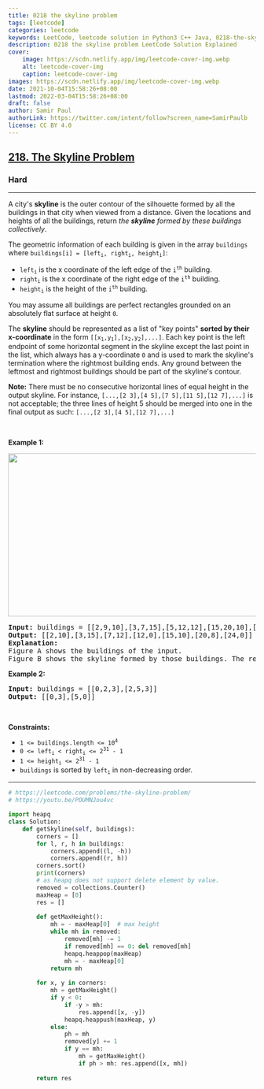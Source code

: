 ```yaml
---
title: 0218 the skyline problem
tags: [leetcode]
categories: leetcode
keywords: LeetCode, leetcode solution in Python3 C++ Java, 0218-the-skyline-problem solution
description: 0218 the skyline problem LeetCode Solution Explained
cover:
    image: https://scdn.netlify.app/img/leetcode-cover-img.webp
    alt: leetcode-cover-img
    caption: leetcode-cover-img
images: https://scdn.netlify.app/img/leetcode-cover-img.webp
date: 2021-10-04T15:58:26+08:00
lastmod: 2022-03-04T15:58:26+08:00
draft: false
author: Samir Paul
authorLink: https://twitter.com/intent/follow?screen_name=SamirPaulb
license: CC BY 4.0
---
```



<h2><a href="https://leetcode.com/problems/the-skyline-problem/">218. The Skyline Problem</a></h2><h3>Hard</h3><hr><div><p>A city's <strong>skyline</strong> is the outer contour of the silhouette formed by all the buildings in that city when viewed from a distance. Given the locations and heights of all the buildings, return <em>the <strong>skyline</strong> formed by these buildings collectively</em>.</p>

<p>The geometric information of each building is given in the array <code>buildings</code> where <code>buildings[i] = [left<sub>i</sub>, right<sub>i</sub>, height<sub>i</sub>]</code>:</p>

<ul>
	<li><code>left<sub>i</sub></code> is the x coordinate of the left edge of the <code>i<sup>th</sup></code> building.</li>
	<li><code>right<sub>i</sub></code> is the x coordinate of the right edge of the <code>i<sup>th</sup></code> building.</li>
	<li><code>height<sub>i</sub></code> is the height of the <code>i<sup>th</sup></code> building.</li>
</ul>

<p>You may assume all buildings are perfect rectangles grounded on an absolutely flat surface at height <code>0</code>.</p>

<p>The <strong>skyline</strong> should be represented as a list of "key points" <strong>sorted by their x-coordinate</strong> in the form <code>[[x<sub>1</sub>,y<sub>1</sub>],[x<sub>2</sub>,y<sub>2</sub>],...]</code>. Each key point is the left endpoint of some horizontal segment in the skyline except the last point in the list, which always has a y-coordinate <code>0</code> and is used to mark the skyline's termination where the rightmost building ends. Any ground between the leftmost and rightmost buildings should be part of the skyline's contour.</p>

<p><b>Note:</b> There must be no consecutive horizontal lines of equal height in the output skyline. For instance, <code>[...,[2 3],[4 5],[7 5],[11 5],[12 7],...]</code> is not acceptable; the three lines of height 5 should be merged into one in the final output as such: <code>[...,[2 3],[4 5],[12 7],...]</code></p>

<p>&nbsp;</p>
<p><strong class="example">Example 1:</strong></p>
<img alt="" src="https://assets.leetcode.com/uploads/2020/12/01/merged.jpg" style="width: 800px; height: 331px;">
<pre><strong>Input:</strong> buildings = [[2,9,10],[3,7,15],[5,12,12],[15,20,10],[19,24,8]]
<strong>Output:</strong> [[2,10],[3,15],[7,12],[12,0],[15,10],[20,8],[24,0]]
<strong>Explanation:</strong>
Figure A shows the buildings of the input.
Figure B shows the skyline formed by those buildings. The red points in figure B represent the key points in the output list.
</pre>

<p><strong class="example">Example 2:</strong></p>

<pre><strong>Input:</strong> buildings = [[0,2,3],[2,5,3]]
<strong>Output:</strong> [[0,3],[5,0]]
</pre>

<p>&nbsp;</p>
<p><strong>Constraints:</strong></p>

<ul>
	<li><code>1 &lt;= buildings.length &lt;= 10<sup>4</sup></code></li>
	<li><code>0 &lt;= left<sub>i</sub> &lt; right<sub>i</sub> &lt;= 2<sup>31</sup> - 1</code></li>
	<li><code>1 &lt;= height<sub>i</sub> &lt;= 2<sup>31</sup> - 1</code></li>
	<li><code>buildings</code> is sorted by <code>left<sub>i</sub></code> in&nbsp;non-decreasing order.</li>
</ul>
</div>

---




```python
# https://leetcode.com/problems/the-skyline-problem/
# https://youtu.be/POUMNJou4vc

import heapq
class Solution:
    def getSkyline(self, buildings):
        corners = []
        for l, r, h in buildings:
            corners.append((l, -h))
            corners.append((r, h))
        corners.sort()
        print(corners)
        # as heapq does not support delete element by value. 
        removed = collections.Counter()
        maxHeap = [0]
        res = []
        
        def getMaxHeight():
            mh = - maxHeap[0]  # max height
            while mh in removed:
                removed[mh] -= 1
                if removed[mh] == 0: del removed[mh]
                heapq.heappop(maxHeap)
                mh = - maxHeap[0]
            return mh
        
        for x, y in corners:
            mh = getMaxHeight()
            if y < 0:
                if -y > mh:
                    res.append([x, -y])
                heapq.heappush(maxHeap, y)
            else:
                ph = mh
                removed[y] += 1
                if y == mh:
                    mh = getMaxHeight()
                    if ph > mh: res.append([x, mh])
        
        return res
```
